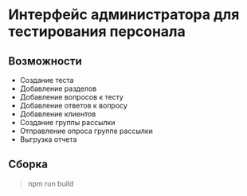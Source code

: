 # Интерфейс администратора для тестирования персонала

## Возможности
- Создание теста
- Добавление разделов
- Добавление вопросов к тесту
- Добавление ответов к вопросу
- Добавление клиентов
- Создание группы рассылки
- Отправление опроса группе рассылки
- Выгрузка отчета

## Сборка
> npm run build 